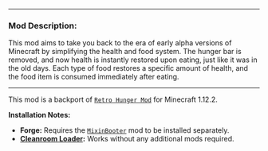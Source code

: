 
---

### Mod Description:

This mod aims to take you back to the era of early alpha versions of Minecraft by simplifying the health and food system. The hunger bar is removed, and now health is instantly restored upon eating, just like it was in the old days. Each type of food restores a specific amount of health, and the food item is consumed immediately after eating.

---
This mod is a backport of [`Retro Hunger Mod`](https://github.com/SharaGGa/RetroHungerMod) for Minecraft 1.12.2.

**Installation Notes:**

*   **Forge:** Requires the [`MixinBooter`](https://github.com/CleanroomMC/MixinBooter) mod to be installed separately.
*   **[Cleanroom Loader](https://github.com/CleanroomMC/Cleanroom):** Works without any additional mods required.